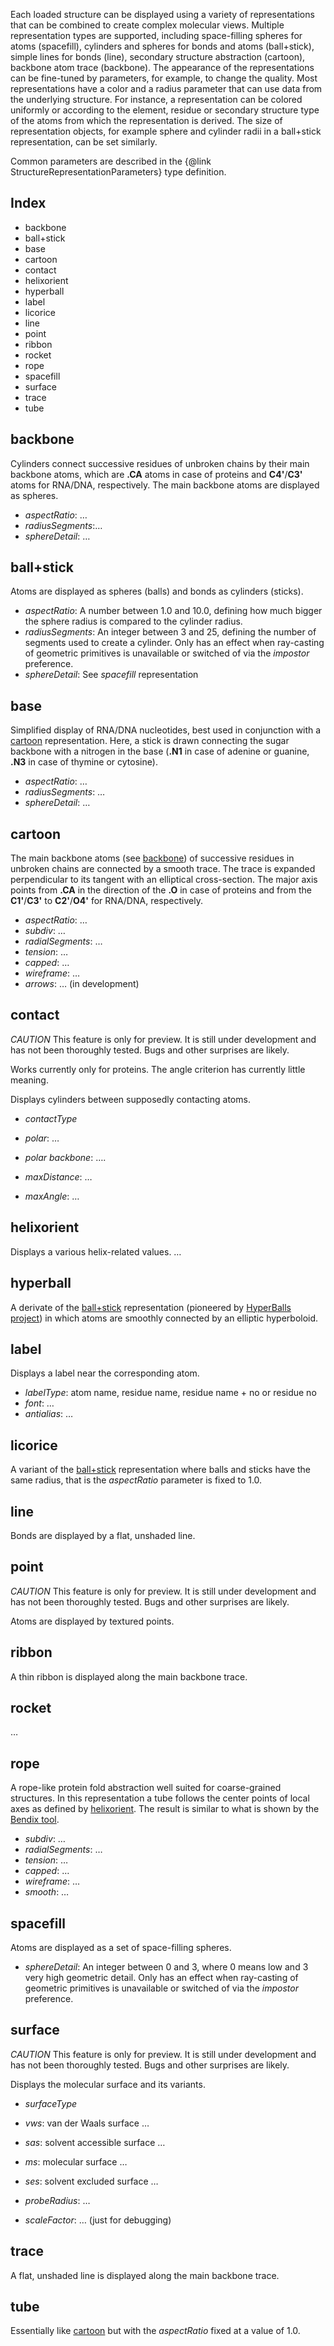 
Each loaded structure can be displayed using a variety of representations that can be combined to create complex molecular views. Multiple representation types are supported, including space-filling spheres for atoms (spacefill), cylinders and spheres for bonds and atoms (ball+stick), simple lines for bonds (line), secondary structure abstraction (cartoon), backbone atom trace (backbone). The appearance of the representations can be fine-tuned by parameters, for example, to change the quality. Most representations have a color and a radius parameter that can use data from the underlying structure. For instance, a representation can be colored uniformly or according to the element, residue or secondary structure type of the atoms from which the representation is derived. The size of representation objects, for example sphere and cylinder radii in a ball+stick representation, can be set similarly.

Common parameters are described in the {@link StructureRepresentationParameters} type definition.


## Index

* backbone
* ball+stick
* base
* cartoon
* contact
* helixorient
* hyperball
* label
* licorice
* line
* point
* ribbon
* rocket
* rope
* spacefill
* surface
* trace
* tube


## backbone

Cylinders connect successive residues of unbroken chains by their main backbone atoms, which are **.CA** atoms in case of proteins and **C4'**/**C3'** atoms for RNA/DNA, respectively. The main backbone atoms are displayed as spheres.

*   *aspectRatio*: …
*   *radiusSegments*:…
*   *sphereDetail*: …


## ball+stick

Atoms are displayed as spheres (balls) and bonds as cylinders (sticks).

*   *aspectRatio*: A number between 1.0 and 10.0, defining how much bigger the sphere radius is compared to the cylinder radius.
*   *radiusSegments*: An integer between 3 and 25, defining the number of segments used to create a cylinder. Only has an effect when ray-casting of geometric primitives is unavailable or switched of via the *impostor* preference.
*   *sphereDetail*: See *spacefill* representation


## base

Simplified display of RNA/DNA nucleotides, best used in conjunction with a [cartoon](#cartoon) representation. Here, a stick is drawn connecting the sugar backbone with a nitrogen in the base (**.N1** in case of adenine or guanine, **.N3** in case of thymine or cytosine).

*   *aspectRatio*: …
*   *radiusSegments*: …
*   *sphereDetail*: …


## cartoon

The main backbone atoms (see [backbone](#backbone)) of successive residues in unbroken chains are connected by a smooth trace. The trace is expanded perpendicular to its tangent with an elliptical cross-section. The major axis points from **.CA** in the direction of the **.O** in case of proteins and from the **C1'**/**C3'** to **C2'**/**O4'** for RNA/DNA, respectively.

*   *aspectRatio*: …
*   *subdiv*: …
*   *radialSegments*: …
*   *tension*: …
*   *capped*: …
*   *wireframe*: …
*   *arrows*: … (in development)


## contact

*CAUTION* This feature is only for preview. It is still under development and has not been thoroughly tested. Bugs and other surprises are likely.

Works currently only for proteins. The angle criterion has currently little meaning.

Displays cylinders between supposedly contacting atoms.

*   *contactType*

*   *polar*: …
*   *polar backbone*: ….

*   *maxDistance*: …
*   *maxAngle*: …


## helixorient

Displays a various helix-related values. …

## hyperball

A derivate of the [ball+stick](#ball+stick) representation (pioneered by [HyperBalls project](http://sourceforge.net/projects/hyperballs/)) in which atoms are smoothly connected by an elliptic hyperboloid.


## label

Displays a label near the corresponding atom.

*   *labelType*: atom name, residue name, residue name + no or residue no
*   *font*: …
*   *antialias*: …


## licorice

A variant of the [ball+stick](#ball+stick) representation where balls and sticks have the same radius, that is the *aspectRatio* parameter is fixed to 1.0.


## line

Bonds are displayed by a flat, unshaded line.


## point

*CAUTION* This feature is only for preview. It is still under development and has not been thoroughly tested. Bugs and other surprises are likely.

Atoms are displayed by textured points.


## ribbon

A thin ribbon is displayed along the main backbone trace.


## rocket

…


## rope

A rope-like protein fold abstraction well suited for coarse-grained structures. In this representation a tube follows the center points of local axes as defined by [helixorient](#helixorient). The result is similar to what is shown by the [Bendix tool](http://sbcb.bioch.ox.ac.uk/Bendix/).

*   *subdiv*: …
*   *radialSegments*: …
*   *tension*: …
*   *capped*: …
*   *wireframe*: …
*   *smooth*: …


## spacefill

Atoms are displayed as a set of space-filling spheres.

*   *sphereDetail*: An integer between 0 and 3, where 0 means low and 3 very high geometric detail. Only has an effect when ray-casting of geometric primitives is unavailable or switched of via the *impostor* preference.


## surface

*CAUTION* This feature is only for preview. It is still under development and has not been thoroughly tested. Bugs and other surprises are likely.

Displays the molecular surface and its variants.

*   *surfaceType*

*   *vws*: van der Waals surface …
*   *sas*: solvent accessible surface …
*   *ms*: molecular surface …
*   *ses*: solvent excluded surface …

*   *probeRadius*: …
*   *scaleFactor*: … (just for debugging)


## trace

A flat, unshaded line is displayed along the main backbone trace.


## tube

Essentially like [cartoon](#cartoon) but with the *aspectRatio* fixed at a value of 1.0.
